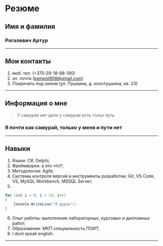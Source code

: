 # Резюме #
## Имя и фамилия ##
### Рогалевич Артур ###
***
## Мои контакты ##
1. моб. тел. (+375-29-18-88-190)
2. эл. почта (kampot908@gmail.com)
3. Покричать под окном (ул. Пушкина, д. колотушкина, кв. 23)
***
## Информация о мне ##
> У самурая нет цели у самурая есть тольк путь 

### Я почти как самурай, только у меня и пути нет ###
***
## Навыки ##
1. Языки: C#, Delphi;
2. Фреймворки: а это что?;
3. Методологии: Agile;
4. Cистемы контроля версий и инструменты разработки: Git, VS Code, VS, MySQL Workbench, MSSQL Server;
5. 
~~~ C#
for (int i = 0; i < 10; i++)
{
    Console.WriteLine("Я дурак");
}
~~~
6. Опыт работы: выполнение лабораторных, курсовых и дипломных работ;
7. Образование: МКП специальность ПОИТ;
8. I dont speak english.
***